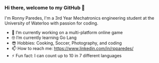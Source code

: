 ### Hi there, welcome to my GitHub 👋

I'm Ronny Paredes, I'm a 3rd Year Mechatronics engineering student at the University of Waterloo with passion for coding. 

- 🔭 I’m currently working on a multi-platform online game
- 🤓 I’m currently learning Go Lang
- 😎 Hobbies: Cooking, Soccer, Photography, and coding 
- 📫 How to reach me: https://www.linkedin.com/in/rpparedes/
- ⚡ Fun fact: I can count up to 10 in 7 different languages

